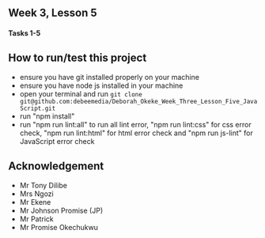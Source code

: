 ## Week 3, Lesson 5
#### Tasks 1-5

## How to run/test this project
* ensure you have git installed properly on your machine
* ensure you have node js installed in your machine
* open your terminal and run `git clone git@github.com:debeemedia/Deborah_Okeke_Week_Three_Lesson_Five_JavaScript.git`
* run "npm install"
* run "npm run lint:all" to run all lint error, "npm run lint:css" for css error check, "npm run lint:html" for html error check and "npm run js-lint" for JavaScript error check

## Acknowledgement
* Mr Tony Dilibe
* Mrs Ngozi
* Mr Ekene
* Mr Johnson Promise (JP)
* Mr Patrick
* Mr Promise Okechukwu
